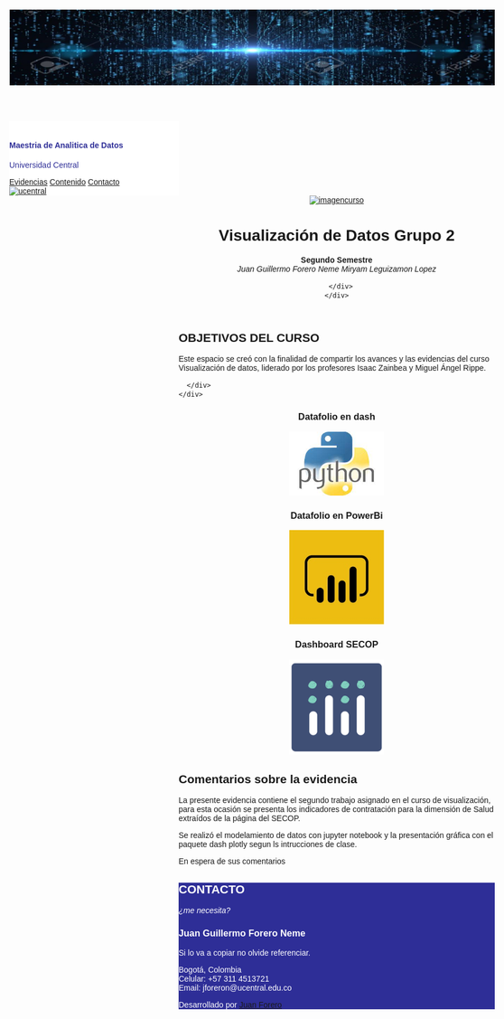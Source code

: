 <html LANG="ES">
<title>Visualización de Datos Gr2</title>
<meta charset="UTF-8">
<meta name="viewport" content="width=device-width, initial-scale=1">
<link href="fontawesome-free-5.15.2-web/css/all.css" rel="stylesheet">
<link rel="stylesheet" href="https://www.w3schools.com/w3css/4/w3.css">
<link rel="stylesheet" href="https://www.w3schools.com/lib/w3-colors-2021.css">
<link rel="stylesheet" href="https://www.w3schools.com/lib/w3-colors-2019.css">
<link rel="icon" href="w3images/favicon.ico">
<link rel="stylesheet" href="https://www.w3schools.com/w3css/4/w3.css">
<link rel="stylesheet" href="https://fonts.googleapis.com/css?family=Raleway">
<link rel="stylesheet" href="https://cdnjs.cloudflare.com/ajax/libs/font-awesome/4.7.0/css/font-awesome.min.css">
<link rel="stylesheet" href="https://maxcdn.bootstrapcdn.com/bootstrap/3.3.7/css/bootstrap.min.css">
<script src="https://ajax.googleapis.com/ajax/libs/jquery/3.2.1/jquery.min.js"></script>
<script src="https://maxcdn.bootstrapcdn.com/bootstrap/3.3.7/js/bootstrap.min.js"></script>
<style>
 body,h1,h2,h3,h4,h5,h6 {font-family: "Raleway", sans-serif}
</style>
<body class="w3-content" style="max-width:100%">
<header>
	<H1 aling="center"><img src="Datos2.jpg"></H1>
</header>

<!-- Menú -->
<nav   class="w3-sidebar" style="z-index:3;width:300px;background-color: white; color:#2e2e97" id="mySidebar"><br>
  <div class="w3-container">
    <a href="#" onclick="w3_close()" class="w3-hide-large w3-right  w3-padding w3-hover-grey" title="close menu">
      <i class="fa fa-remove"></i>
    </a>
    <h4><b>Maestria de Analitica de Datos</b></h4>
    <p class="w3-text-white">Universidad Central</p>
  </div>
  <div class="w3-bar-block">
    <a href="#about" onclick="w3_close()" class="w3-bar-item w3-button w3-padding"><i class="fas fa-chalkboard fa-fw w3-margin-right"></i>Evidencias</a>
    <a href="#portfolio" onclick="w3_close()" class="w3-bar-item w3-button w3-padding "><i class="fa fa-th-large fa-fw w3-margin-right"></i>Contenido</a>
    <a href="#contact" onclick="w3_close()" class="w3-bar-item w3-button w3-padding"><i class="fa fa-envelope fa-fw w3-margin-right"></i>Contacto</a>
  </div>
  <a href="https://www.ucentral.edu.co"><img src="https://www.ucentral.edu.co/themes/ucentral/img/template/Universidad%20Central.png" alt="ucentral" ></a>
</nav>

<!-- Cuerpo de la Pagina -->
<div class="w3-main" style="margin-left:300px; max-width:1200px">

  <header>
    <a href="#"><img src="images/mn.jpg" alt="imagencurso"  style="width:65px;" class="w3-circle w3-right w3-margin w3-hide-large w3-hover-opacity"></a>
    <span class="w3-button w3-hide-large w3-xxlarge w3-hover-text-grey" onclick="w3_open()"><i class="fa fa-bars"></i></span>
    <div class="w3-container" id="about">
      <h1>Visualización de Datos Grupo 2</h1>
      <b class="w3-large">Segundo Semestre</b>
      <div class="w3-section  w3-padding-16">
        <i class="w3-large">Juan Guillermo Forero Neme</i>
	<i class="w3-large">Miryam Leguizamon Lopez</i>
        <br>
        
      </div>
    </div>
  </header>
  
   <div class="w3-container w3-padding-16 " style="max-width:1000px">
    <h2 class="w3-wide">OBJETIVOS DEL CURSO</h2>
    <div class="w3-panel w3-justify">
      <p>Este espacio se creó con la finalidad de compartir los avances y las evidencias del curso Visualización de datos, liderado por los profesores Isaac Zainbea y Miguel Ángel Rippe.</p>
	 
      </div>
    </div>
	
<!-- Aca suba vainas -->
<div id="portfolio" class="w3-black">
  <div class="w3-row w3-padding-32">
    <div class="w3-third">
      <h3 style="text-align: center;">Datafolio en dash</h3>
      <div align="center"><a href="https://github.com/jgforeroneme/VisualizacionGr2/tree/main/Proyecto"><img src="python.jfif" 
	class="w3-round w3-margin-bottom" alt="Random Name" style="width:30%;"></a>
        </div>
      </div>
  <div class="w3-third">
    <h3 style="text-align: center;">Datafolio en PowerBi</h3>
    <div align="center"><a href="https://github.com/jgforeroneme/VisualizacionGr2/blob/main/Proyecto/DataFolio.pbix"><img src="PowerBi.jpg" class="w3-round w3-margin-bottom" alt="Random Name" style="width:30%;"></a>
	    <div id="portfolio" class="w3-black">
  <div class="w3-row w3-padding-32">
    <div class="w3-third">
      <h3 style="text-align: center;">Dashboard SECOP</h3>
      <div align="center"><a href="https://github.com/jgforeroneme/VisualizacionGr2/tree/main/Proyecto_2"><img src="plotly.png" 
	class="w3-round w3-margin-bottom" alt="Dashboard SECOP" style="width:30%;"></a>
        </div>
      </div>
        </div>
      </div>
    <div class="w3-third">
  </div>
</div>
</div>
<div class="w3-container w3-padding-16 " style="max-width: 1000px;">
<h2 class="w3-wide">Comentarios sobre la evidencia</h2>
<div class="w3-panel w3-justify">
<p>La presente evidencia contiene el segundo trabajo asignado en el curso de visualización, para esta ocasión se presenta los indicadores de contratación para la dimensión de Salud extraídos de la página del SECOP.</p>
<p>Se realizó el modelamiento de datos con jupyter notebook y la presentación gráfica con el paquete dash plotly segun ls intrucciones de clase.</p>
<p>En espera de sus comentarios</p>
</div>
</div>
<!-- Footer -->
<footer class="w3-container w3-padding-28 " style="background-color: #2e2e97 ;color: white">
    <h2 class="w3-wide w3-center">CONTACTO</h2>
    <p class="w3-opacity w3-center"><i>¿me necesita?</i></p>
	  <div class="w3-row-padding">
    <div class="w3-half">
      <h3>Juan Guillermo Forero Neme</h3>
      <p>Si lo va a copiar no olvide referenciar.</p>
    <div class="w3-row w3-padding-28">
      <div class="w3-col m6 w3-large w3-margin-bottom">
        <i class="fa fa-map-marker" style="width:20px"></i> Bogotá, Colombia<br>
        <i class="fa fa-phone" style="width:20px"></i> Celular: +57 311 4513721<br>
        <i class="fa fa-envelope" style="width:20px"> </i> Email: jforeron@ucentral.edu.co<br>
       <p>Desarrollado por <a href="https://jgforeroneme.github.io/VisualizacionGr2/" target="_blank" class="w3-teal">Juan Forero</a></p>
    </div>
  </div>
